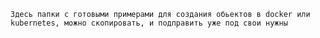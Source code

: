`Здесь папки с готовыми примерами для создания обьектов в docker или kubernetes, можно скопировать, и подправить уже под свои нужны`
